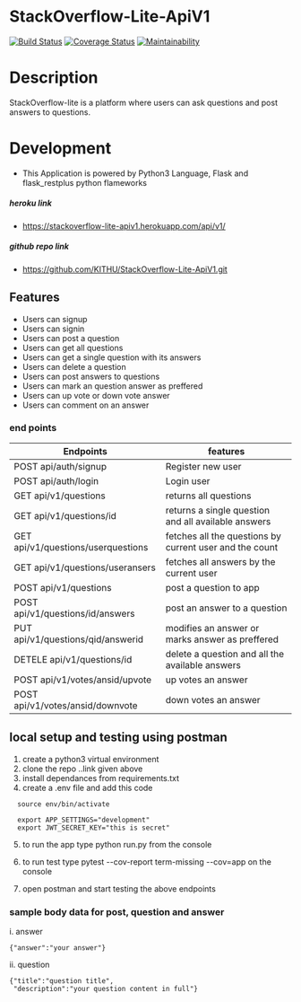 # StackOverflow-Lite-ApiV1

[![Build Status](https://travis-ci.org/KITHU/StackOverflow-Lite-ApiV1.svg?branch=develop)](https://travis-ci.org/KITHU/StackOverflow-Lite-ApiV1)
[![Coverage Status](https://coveralls.io/repos/github/KITHU/StackOverflow-Lite-ApiV1/badge.svg)](https://coveralls.io/github/KITHU/StackOverflow-Lite-ApiV1)
[![Maintainability](https://api.codeclimate.com/v1/badges/73317bbf8502c9e9b20a/maintainability)](https://codeclimate.com/github/KITHU/StackOverflow-Lite-ApiV1/maintainability)



# Description
StackOverflow-lite is a platform where users can ask questions and post answers to questions.

# Development
- This Application is powered by Python3 Language,  Flask and flask_restplus python flameworks
  
##### heroku link
- https://stackoverflow-lite-apiv1.herokuapp.com/api/v1/
##### github repo link
- https://github.com/KITHU/StackOverflow-Lite-ApiV1.git

## Features
- Users can signup
- Users can signin
- Users can post a question                       
- Users can get all questions
- Users can get a single question with its answers
- Users can delete a question
- Users can post answers to questions
- Users can mark an question answer as preffered
- Users can up vote or down vote answer
- Users can comment on an answer
### end points
Endpoints                          | features
---------------------------------- | -----------------------------------------------------------
POST api/auth/signup               | Register new user
POST api/auth/login                | Login user
GET  api/v1/questions              | returns all questions
GET  api/v1/questions/id           | returns a single question and all available answers
GET  api/v1/questions/userquestions| fetches all the questions by current user and the count
GET api/v1/questions/useransers    | fetches all answers by the current user
POST api/v1/questions              | post a question to app
POST api/v1/questions/id/answers   | post an answer to a question
PUT api/v1/questions/qid/answerid  | modifies an answer or marks answer as preffered 
DETELE api/v1/questions/id         | delete a question and all the available answers
POST api/v1/votes/ansid/upvote     | up votes an answer
POST api/v1/votes/ansid/downvote   | down votes an answer

## local setup and testing using postman
1. create a python3 virtual environment 
2. clone the repo ..link given above
3. install dependances from requirements.txt
4. create a .env file and add this code
 ```  
   source env/bin/activate

   export APP_SETTINGS="development"
   export JWT_SECRET_KEY="this is secret"

```  
5. to run the app type python run.py from the console
6. to run test type pytest --cov-report term-missing --cov=app on the console

7. open postman and start testing the above endpoints

### sample body data for post, question and answer
i. answer 
```
{"answer":"your answer"}
```
ii. question 
```
{"title":"question title",
 "description":"your question content in full"}
```